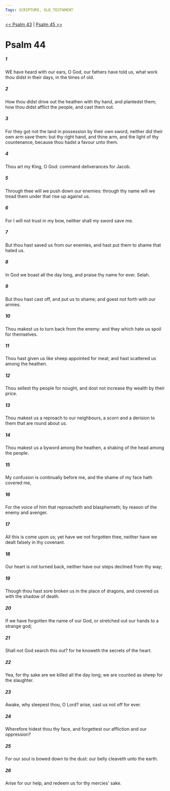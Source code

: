```yaml
---
Tags: SCRIPTURE, OLD_TESTAMENT
---
```


[<< Psalm 43](OLD_TESTAMENT/19_Psalms/Psalm_43.md) | [Psalm 45 >>](OLD_TESTAMENT/19_Psalms/Psalm_45.md)

# Psalm 44

##### 1
 WE have heard with our ears, O God, our fathers have told us, what work thou didst in their days, in the times of old.
##### 2
 How thou didst drive out the heathen with thy hand, and plantedst them; how thou didst afflict the people, and cast them out.
##### 3
 For they got not the land in possession by their own sword, neither did their own arm save them: but thy right hand, and thine arm, and the light of thy countenance, because thou hadst a favour unto them.
##### 4
 Thou art my King, O God: command deliverances for Jacob.
##### 5
 Through thee will we push down our enemies: through thy name will we tread them under that rise up against us.
##### 6
 For I will not trust in my bow, neither shall my sword save me.
##### 7
 But thou hast saved us from our enemies, and hast put them to shame that hated us.
##### 8
 In God we boast all the day long, and praise thy name for ever.  Selah.
##### 9
 But thou hast cast off, and put us to shame; and goest not forth with our armies.
##### 10
 Thou makest us to turn back from the enemy: and they which hate us spoil for themselves.
##### 11
 Thou hast given us like sheep appointed for meat; and hast scattered us among the heathen.
##### 12
 Thou sellest thy people for nought, and dost not increase thy wealth by their price.
##### 13
 Thou makest us a reproach to our neighbours, a scorn and a derision to them that are round about us.
##### 14
 Thou makest us a byword among the heathen, a shaking of the head among the people.
##### 15
 My confusion is continually before me, and the shame of my face hath covered me,
##### 16
 For the voice of him that reproacheth and blasphemeth; by reason of the enemy and avenger.
##### 17
 All this is come upon us; yet have we not forgotten thee, neither have we dealt falsely in thy covenant.
##### 18
 Our heart is not turned back, neither have our steps declined from thy way;
##### 19
 Though thou hast sore broken us in the place of dragons, and covered us with the shadow of death.
##### 20
 If we have forgotten the name of our God, or stretched out our hands to a strange god;
##### 21
 Shall not God search this out?  for he knoweth the secrets of the heart.
##### 22
 Yea, for thy sake are we killed all the day long; we are counted as sheep for the slaughter.
##### 23
 Awake, why sleepest thou, O Lord?  arise, cast us not off for ever.
##### 24
 Wherefore hidest thou thy face, and forgettest our affliction and our oppression?
##### 25
 For our soul is bowed down to the dust: our belly cleaveth unto the earth.
##### 26
 Arise for our help, and redeem us for thy mercies' sake.
